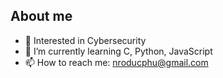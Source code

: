 ## About me 

- 🔭 Interested in Cybersecurity
- 🌱 I’m currently learning C, Python, JavaScript
- 📫 How to reach me: nroducphu@gmail.com
